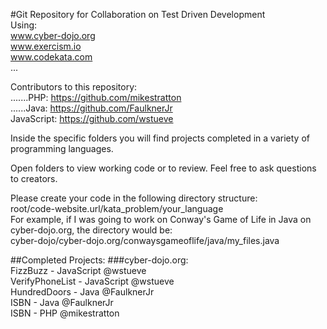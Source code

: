 #Git Repository for Collaboration on Test Driven Development   
Using:    
www.cyber-dojo.org   
www.exercism.io  
www.codekata.com    
...

Contributors to this repository:   
.......PHP: https://github.com/mikestratton   
......Java: https://github.com/FaulknerJr      
JavaScript: https://github.com/wstueve       

Inside the specific folders you will find projects completed
	in a variety of programming languages.
	
Open folders to view working code or to review.
Feel free to ask questions to creators.

Please create your code in the following directory structure:    
root/code-website.url/kata_problem/your_language     
For example, if I was going to work on Conway's Game of Life in Java on cyber-dojo.org, the directory would be:     
cyber-dojo/cyber-dojo.org/conwaysgameoflife/java/my_files.java     
     
         
##Completed Projects:
###cyber-dojo.org:  
FizzBuzz - JavaScript @wstueve    
VerifyPhoneList - JavaScript @wstueve    
HundredDoors - Java @FaulknerJr   
ISBN - Java @FaulknerJr    
ISBN - PHP @mikestratton  
